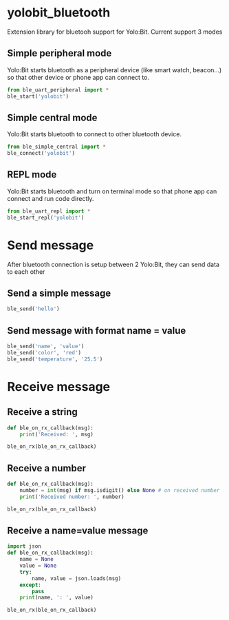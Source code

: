 # yolobit_bluetooth
Extension library for bluetooh support for Yolo:Bit. Current support 3 modes

## Simple peripheral mode
Yolo:Bit starts bluetooth as a peripheral device (like smart watch, beacon...) so that other device or phone app can connect to.

```python
from ble_uart_peripheral import *
ble_start('yolobit')
```

## Simple central mode
Yolo:Bit starts bluetooth to connect to other bluetooth device.

```python
from ble_simple_central import *
ble_connect('yolobit')
```

## REPL mode
Yolo:Bit starts bluetooth and turn on terminal mode so that phone app can connect and run code directly.

```python
from ble_uart_repl import *
ble_start_repl('yolobit')
```

# Send message
After bluetooth connection is setup between 2 Yolo:Bit, they can send data to each other
## Send a simple message
```python
ble_send('hello')
```
## Send message with format name = value
```python
ble_send('name', 'value')
ble_send('color', 'red')
ble_send('temperature', '25.5')
```

# Receive message
## Receive a string
```python
def ble_on_rx_callback(msg):
    print('Received: ', msg)

ble_on_rx(ble_on_rx_callback)
```

## Receive a number
```python
def ble_on_rx_callback(msg):
    number = int(msg) if msg.isdigit() else None # on received number 
    print('Received number: ', number)

ble_on_rx(ble_on_rx_callback)
```

## Receive a name=value message
```python
import json
def ble_on_rx_callback(msg):
    name = None
    value = None
    try:
        name, value = json.loads(msg)
    except:
        pass
    print(name, ': ', value)

ble_on_rx(ble_on_rx_callback)
```
